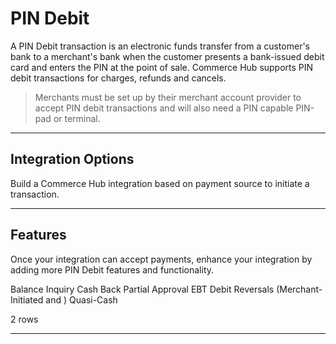 

# PIN Debit

A PIN Debit transaction is an electronic funds transfer from a customer's bank to a merchant's bank when the customer presents a bank-issued debit card and enters the PIN at the point of sale. Commerce Hub supports PIN debit transactions for charges, refunds and cancels.


<!-- theme: info -->
> Merchants must be set up by their merchant account provider to accept PIN debit transactions and will also need a PIN capable PIN-pad or terminal.


---

## Integration Options

Build a Commerce Hub integration based on payment source to initiate a transaction.

<!-- type: row -->

<!-- type: card
title: EMV Request
description: EMV Request
link: ?path=
-->

<!-- type: card
title: Track Request
description:  Track Request
link: ?path=
-->

<!-- type: card
title: Key Management
description: 
link:
-->

<!-- type: row-end -->

---

## Features 

Once your integration can accept payments, enhance your integration by adding more PIN Debit features and functionality.

Balance Inquiry
Cash Back
Partial Approval
EBT
Debit Reversals (Merchant-Initiated and )
Quasi-Cash

2 rows

<!-- type: row -->

<!-- type: card
title: 
description: EMV Request
link: ?path=
-->

<!-- type: card
title: Track Request
description:  Track Request
link: ?path=
-->

<!-- type: card
title: Key Management
description: 
link:
-->

<!-- type: row-end -->

---
